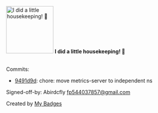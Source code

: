 <img src="https://github.com/my-badges/my-badges/blob/master/src/all-badges/chore-commit/chore-commit.png?raw=true" alt="I did a little housekeeping! 🧹" title="I did a little housekeeping! 🧹" width="128">
<strong>I did a little housekeeping! 🧹</strong>
<br><br>

Commits:

- <a href="https://github.com/Abirdcfly/arbiter/commit/9491d9dd695dcfaf6d545755e883569de7714dee">9491d9d</a>: chore: move metrics-server to independent ns

Signed-off-by: Abirdcfly <fp544037857@gmail.com>


Created by <a href="https://github.com/my-badges/my-badges">My Badges</a>